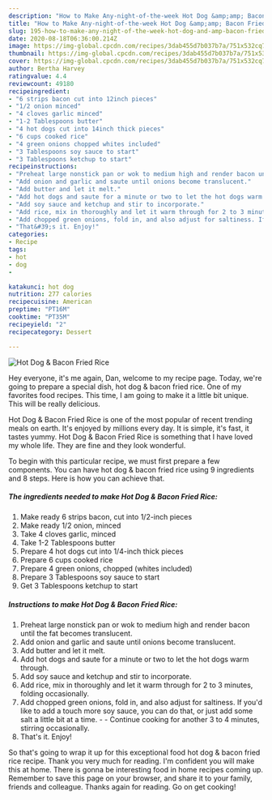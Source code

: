 ```yaml
---
description: "How to Make Any-night-of-the-week Hot Dog &amp;amp; Bacon Fried Rice"
title: "How to Make Any-night-of-the-week Hot Dog &amp;amp; Bacon Fried Rice"
slug: 195-how-to-make-any-night-of-the-week-hot-dog-and-amp-bacon-fried-rice
date: 2020-08-18T06:36:00.214Z
image: https://img-global.cpcdn.com/recipes/3dab455d7b037b7a/751x532cq70/hot-dog-bacon-fried-rice-recipe-main-photo.jpg
thumbnail: https://img-global.cpcdn.com/recipes/3dab455d7b037b7a/751x532cq70/hot-dog-bacon-fried-rice-recipe-main-photo.jpg
cover: https://img-global.cpcdn.com/recipes/3dab455d7b037b7a/751x532cq70/hot-dog-bacon-fried-rice-recipe-main-photo.jpg
author: Bertha Harvey
ratingvalue: 4.4
reviewcount: 49180
recipeingredient:
- "6 strips bacon cut into 12inch pieces"
- "1/2 onion minced"
- "4 cloves garlic minced"
- "1-2 Tablespoons butter"
- "4 hot dogs cut into 14inch thick pieces"
- "6 cups cooked rice"
- "4 green onions chopped whites included"
- "3 Tablespoons soy sauce to start"
- "3 Tablespoons ketchup to start"
recipeinstructions:
- "Preheat large nonstick pan or wok to medium high and render bacon until the fat becomes translucent."
- "Add onion and garlic and saute until onions become translucent."
- "Add butter and let it melt."
- "Add hot dogs and saute for a minute or two to let the hot dogs warm through."
- "Add soy sauce and ketchup and stir to incorporate."
- "Add rice, mix in thoroughly and let it warm through for 2 to 3 minutes, folding occasionally."
- "Add chopped green onions, fold in, and also adjust for saltiness. If you&#39;d like to add a touch more soy sauce, you can do that, or just add some salt a little bit at a time.  Continue cooking for another 3 to 4 minutes, stirring occasionally."
- "That&#39;s it. Enjoy!"
categories:
- Recipe
tags:
- hot
- dog
- 

katakunci: hot dog  
nutrition: 277 calories
recipecuisine: American
preptime: "PT16M"
cooktime: "PT35M"
recipeyield: "2"
recipecategory: Dessert

---
```



![Hot Dog &amp; Bacon Fried Rice](https://img-global.cpcdn.com/recipes/3dab455d7b037b7a/751x532cq70/hot-dog-bacon-fried-rice-recipe-main-photo.jpg)

Hey everyone, it's me again, Dan, welcome to my recipe page. Today, we're going to prepare a special dish, hot dog &amp; bacon fried rice. One of my favorites food recipes. This time, I am going to make it a little bit unique. This will be really delicious.



Hot Dog &amp; Bacon Fried Rice is one of the most popular of recent trending meals on earth. It's enjoyed by millions every day. It is simple, it's fast, it tastes yummy. Hot Dog &amp; Bacon Fried Rice is something that I have loved my whole life. They are fine and they look wonderful.


To begin with this particular recipe, we must first prepare a few components. You can have hot dog &amp; bacon fried rice using 9 ingredients and 8 steps. Here is how you can achieve that.

<!--inarticleads1-->

##### The ingredients needed to make Hot Dog &amp; Bacon Fried Rice:

1. Make ready 6 strips bacon, cut into 1/2-inch pieces
1. Make ready 1/2 onion, minced
1. Take 4 cloves garlic, minced
1. Take 1-2 Tablespoons butter
1. Prepare 4 hot dogs cut into 1/4-inch thick pieces
1. Prepare 6 cups cooked rice
1. Prepare 4 green onions, chopped (whites included)
1. Prepare 3 Tablespoons soy sauce to start
1. Get 3 Tablespoons ketchup to start




<!--inarticleads2-->

##### Instructions to make Hot Dog &amp; Bacon Fried Rice:

1. Preheat large nonstick pan or wok to medium high and render bacon until the fat becomes translucent.
1. Add onion and garlic and saute until onions become translucent.
1. Add butter and let it melt.
1. Add hot dogs and saute for a minute or two to let the hot dogs warm through.
1. Add soy sauce and ketchup and stir to incorporate.
1. Add rice, mix in thoroughly and let it warm through for 2 to 3 minutes, folding occasionally.
1. Add chopped green onions, fold in, and also adjust for saltiness. If you&#39;d like to add a touch more soy sauce, you can do that, or just add some salt a little bit at a time. -  - Continue cooking for another 3 to 4 minutes, stirring occasionally.
1. That&#39;s it. Enjoy!




So that's going to wrap it up for this exceptional food hot dog &amp; bacon fried rice recipe. Thank you very much for reading. I'm confident you will make this at home. There is gonna be interesting food in home recipes coming up. Remember to save this page on your browser, and share it to your family, friends and colleague. Thanks again for reading. Go on get cooking!
